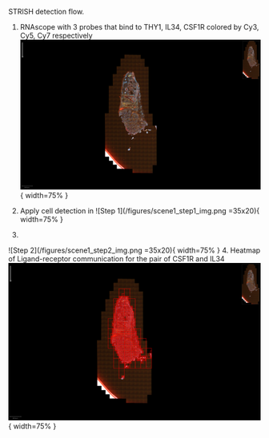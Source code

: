 STRISH detection flow. 


1. RNAscope with 3 probes that bind to THY1, IL34, CSF1R colored by Cy3, Cy5, Cy7 respectively 
<a id="step0">![Step 0](/figures/scene1_original_img.png){ width=75% }</a>

2. Apply cell detection in 
<a id="step1">![Step 1](/figures/scene1_step1_img.png =35x20){ width=75% }</a>
3. 
<a id="step2">![Step 2](/figures/scene1_step2_img.png =35x20){ width=75% }</a>
4. Heatmap of Ligand-receptor communication for the pair of CSF1R and IL34 
<a id="step3">![LR interation](/figures/scene1_final_img.png ){ width=75% }</a>
